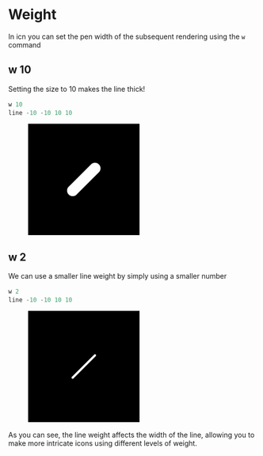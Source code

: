 # Weight

In icn you can set the pen width of the subsequent rendering using the `w` command

## w 10

Setting the size to 10 makes the line thick!

```javascript
w 10
line -10 -10 10 10
```

<figure><img src="../.gitbook/assets/image.png" alt="" width="225"><figcaption></figcaption></figure>

## w 2

We can use a smaller line weight by simply using a smaller number

```javascript
w 2
line -10 -10 10 10
```

<figure><img src="../.gitbook/assets/image (5).png" alt="" width="225"><figcaption></figcaption></figure>

As you can see, the line weight affects the width of the line, allowing you to make more intricate icons using different levels of weight.
